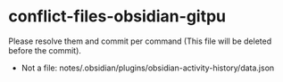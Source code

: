 # conflict-files-obsidian-gitpu
Please resolve them and commit per command (This file will be deleted before the commit).
- Not a file: notes/.obsidian/plugins/obsidian-activity-history/data.json